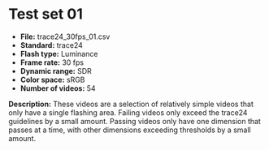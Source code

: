 # Test set 01

 - **File:** trace24_30fps_01.csv
 - **Standard:** trace24
 - **Flash type:** Luminance 
 - **Frame rate:** 30 fps
 - **Dynamic range:** SDR
 - **Color space:** sRGB
 - **Number of videos:** 54

**Description:** These videos are a selection of relatively simple videos that only have a single flashing area. 
Failing videos only exceed the trace24 guidelines by a small amount.
Passing videos only have one dimension that passes at a time, with other dimensions exceeding thresholds by a small amount.
